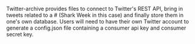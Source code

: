 Twitter-archive provides files to connect to Twitter's REST API, bring in tweets related to a # (Shark Week in this case)
and finally store them in one's own database. Users will need to have their own Twitter account to generate a config.json 
file containing a consumer api key and consumer secret key. 